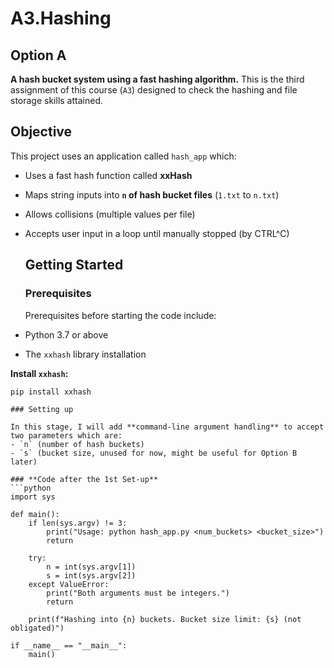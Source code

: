# A3.Hashing
## Option A

**A hash bucket system using a fast hashing algorithm.** 
This is the third assignment of this course (`A3`) designed to check the hashing and file storage skills attained.

## Objective

This project uses an application called `hash_app` which:

- Uses a fast hash function called **xxHash**
- Maps string inputs into **`n` of hash bucket files** (`1.txt` to `n.txt`)
- Allows collisions (multiple values per file)
- Accepts user input in a loop until manually stopped (by CTRL^C)

  ## Getting Started

  ### Prerequisites

  Prerequisites before starting the code include:

- Python 3.7 or above
- The `xxhash` library installation

**Install `xxhash`:**

```
pip install xxhash

### Setting up

In this stage, I will add **command-line argument handling** to accept two parameters which are:
- `n` (number of hash buckets)
- `s` (bucket size, unused for now, might be useful for Option B later)

### **Code after the 1st Set-up**
```python
import sys

def main():
    if len(sys.argv) != 3:
        print("Usage: python hash_app.py <num_buckets> <bucket_size>")
        return

    try:
        n = int(sys.argv[1])
        s = int(sys.argv[2])
    except ValueError:
        print("Both arguments must be integers.")
        return

    print(f"Hashing into {n} buckets. Bucket size limit: {s} (not obligated)")

if __name__ == "__main__":
    main()

  
